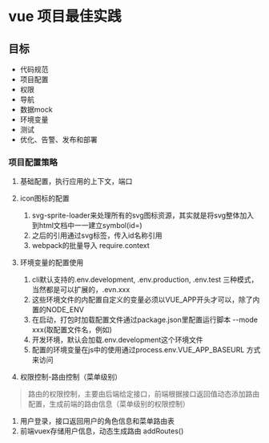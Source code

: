 # vue 项目最佳实践


## 目标
* 代码规范
* 项目配置
* 权限
* 导航
* 数据mock
* 环境变量
* 测试
* 优化、告警、发布和部署




### 项目配置策略

1. 基础配置，执行应用的上下文，端口



2. icon图标的配置
    1. svg-sprite-loader来处理所有的svg图标资源，其实就是将svg整体加入到html文档中一一建立symbol(id=)
    2. 之后的引用通过svg标签，传入id名称引用
    3. webpack的批量导入 require.context



3. 环境变量的配置使用
   1. cli默认支持的.env.development, .env.production, .env.test 三种模式，当然都是可以扩展的，.evn.xxx
   2. 这些环境文件的内配置自定义的变量必须以VUE_APP开头才可以，除了内置的NODE_ENV
   3. 在启动，打包时加载配置文件通过package.json里配置运行脚本 --mode xxx(取配置文件名，例如)
   4. 开发环境，默认会加载.env.development这个环境文件
   5. 配置的环境变量在js中的使用通过process.env.VUE_APP_BASEURL 方式来访问
   

4. 权限控制-路由控制（菜单级别）
> 路由的权限控制，主要由后端给定接口，前端根据接口返回值动态添加路由配置，生成前端的路由信息（菜单级别的权限控制）
   1. 用户登录，接口返回用户的角色信息和菜单路由表
   2. 前端vuex存储用户信息，动态生成路由 addRoutes()








